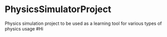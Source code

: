 # PhysicsSimulatorProject
Physics simulation project to be used as a learning tool for various types of physics usage
#Hi
